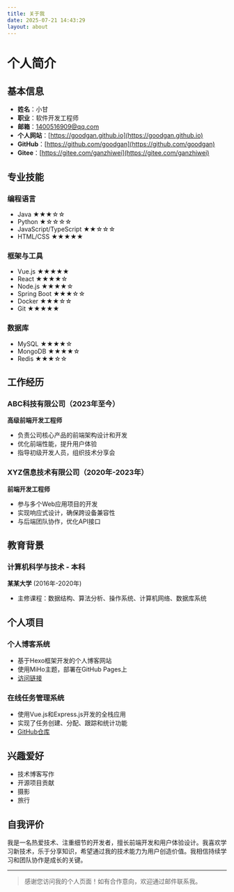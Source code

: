 ```yaml
---
title: 关于我
date: 2025-07-21 14:43:29
layout: about
---
```


# 个人简介

## 基本信息

- **姓名**：小甘
- **职业**：软件开发工程师
- **邮箱**：1400516909@qq.com
- **个人网站**：[https://goodgan.github.io](https://goodgan.github.io)
- **GitHub**：[https://github.com/goodgan](https://github.com/goodgan)
- **Gitee**：[https://gitee.com/ganzhiwei](https://gitee.com/ganzhiwei)

## 专业技能

### 编程语言
- Java ★★★☆☆
- Python ★☆☆☆☆
- JavaScript/TypeScript ★★☆☆☆
- HTML/CSS ★★★★★

### 框架与工具
- Vue.js ★★★★★
- React ★★★★☆
- Node.js ★★★★☆
- Spring Boot ★★★☆☆
- Docker ★★★☆☆
- Git ★★★★★

### 数据库
- MySQL ★★★★☆
- MongoDB ★★★★☆
- Redis ★★★☆☆

## 工作经历

### ABC科技有限公司（2023年至今）
**高级前端开发工程师**
- 负责公司核心产品的前端架构设计和开发
- 优化前端性能，提升用户体验
- 指导初级开发人员，组织技术分享会

### XYZ信息技术有限公司（2020年-2023年）
**前端开发工程师**
- 参与多个Web应用项目的开发
- 实现响应式设计，确保跨设备兼容性
- 与后端团队协作，优化API接口

## 教育背景

### 计算机科学与技术 - 本科
**某某大学** (2016年-2020年)
- 主修课程：数据结构、算法分析、操作系统、计算机网络、数据库系统

## 个人项目

### 个人博客系统
- 基于Hexo框架开发的个人博客网站
- 使用MiHo主题，部署在GitHub Pages上
- [访问链接](https://goodgan.github.io)

### 在线任务管理系统
- 使用Vue.js和Express.js开发的全栈应用
- 实现了任务创建、分配、跟踪和统计功能
- [GitHub仓库](https://github.com/yourusername/task-manager)

## 兴趣爱好

- 技术博客写作
- 开源项目贡献
- 摄影
- 旅行

## 自我评价

我是一名热爱技术、注重细节的开发者，擅长前端开发和用户体验设计。我喜欢学习新技术，乐于分享知识，希望通过我的技术能力为用户创造价值。我相信持续学习和团队协作是成长的关键。

---

> 感谢您访问我的个人页面！如有合作意向，欢迎通过邮件联系我。
